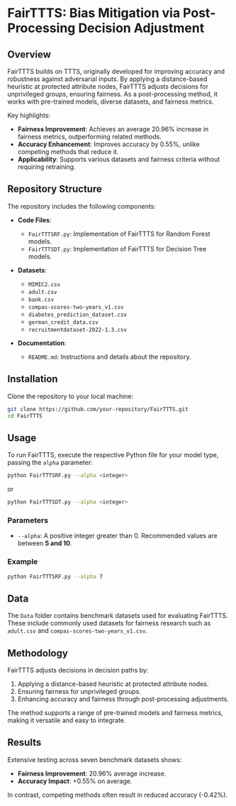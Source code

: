 # FairTTTS: Bias Mitigation via Post-Processing Decision Adjustment

## Overview
FairTTTS builds on TTTS, originally developed for improving accuracy and robustness against adversarial inputs. By applying a distance-based heuristic at protected attribute nodes, FairTTTS adjusts decisions for unprivileged groups, ensuring fairness. As a post-processing method, it works with pre-trained models, diverse datasets, and fairness metrics. 

Key highlights:
- **Fairness Improvement**: Achieves an average 20.96% increase in fairness metrics, outperforming related methods.
- **Accuracy Enhancement**: Improves accuracy by 0.55%, unlike competing methods that reduce it.
- **Applicability**: Supports various datasets and fairness criteria without requiring retraining.

## Repository Structure
The repository includes the following components:

- **Code Files**:
  - `FairTTTSRF.py`: Implementation of FairTTTS for Random Forest models.
  - `FairTTTSDT.py`: Implementation of FairTTTS for Decision Tree models.

- **Datasets**:
  - `MIMIC2.csv`
  - `adult.csv`
  - `bank.csv`
  - `compas-scores-two-years_v1.csv`
  - `diabetes_prediction_dataset.csv`
  - `german_credit_data.csv`
  - `recruitmentdataset-2022-1.3.csv`

- **Documentation**:
  - `README.md`: Instructions and details about the repository.

## Installation
Clone the repository to your local machine:
```bash
git clone https://github.com/your-repository/FairTTTS.git
cd FairTTTS
```

## Usage
To run FairTTTS, execute the respective Python file for your model type, passing the `alpha` parameter:
```bash
python FairTTTSRF.py --alpha <integer>
```
or
```bash
python FairTTTSDT.py --alpha <integer>
```

### Parameters
- `--alpha`: A positive integer greater than 0. Recommended values are between **5 and 10**.

### Example
```bash
python FairTTTSRF.py --alpha 7
```

## Data
The `Data` folder contains benchmark datasets used for evaluating FairTTTS. These include commonly used datasets for fairness research such as `adult.csv` and `compas-scores-two-years_v1.csv`.

## Methodology
FairTTTS adjusts decisions in decision paths by:
1. Applying a distance-based heuristic at protected attribute nodes.
2. Ensuring fairness for unprivileged groups.
3. Enhancing accuracy and fairness through post-processing adjustments.

The method supports a range of pre-trained models and fairness metrics, making it versatile and easy to integrate.

## Results
Extensive testing across seven benchmark datasets shows:
- **Fairness Improvement**: 20.96% average increase.
- **Accuracy Impact**: +0.55% on average.

In contrast, competing methods often result in reduced accuracy (-0.42%).

